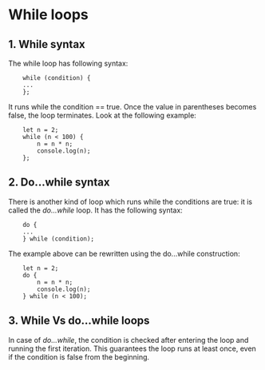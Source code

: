 # While loops
## 1. While syntax
The while loop has following syntax:
```
    while (condition) {
    ...
    };
```
It runs while the condition == true. Once the value in parentheses becomes false,
the loop terminates. Look at the following example:
```
    let n = 2;
    while (n < 100) {
        n = n * n;
        console.log(n);
    };
```

## 2. Do...while syntax
There is another kind of loop which runs while the conditions are true: it is
called the *do...while* loop. It has the following syntax:
```
    do {
    ...
    } while (condition);
```
The example above can be rewritten using the do...while construction:
```
    let n = 2;
    do {
        n = n * n;
        console.log(n);
    } while (n < 100);
```

## 3. While Vs do...while loops
In case of *do...while*, the condition is checked after entering the loop and
running the first iteration. This guarantees the loop runs at least once, even if
the condition is false from the beginning.
